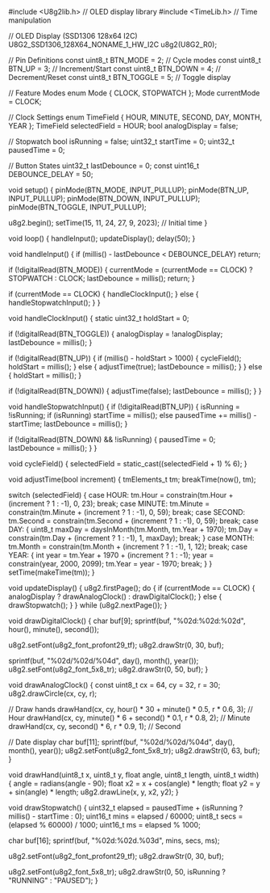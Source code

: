 #include <U8g2lib.h>      // OLED display library
#include <TimeLib.h>      // Time manipulation


// OLED Display (SSD1306 128x64 I2C)
U8G2_SSD1306_128X64_NONAME_1_HW_I2C u8g2(U8G2_R0);


// Pin Definitions
const uint8_t BTN_MODE = 2;    // Cycle modes
const uint8_t BTN_UP = 3;      // Increment/Start
const uint8_t BTN_DOWN = 4;    // Decrement/Reset
const uint8_t BTN_TOGGLE = 5;  // Toggle display


// Feature Modes
enum Mode { CLOCK, STOPWATCH };
Mode currentMode = CLOCK;


// Clock Settings
enum TimeField { HOUR, MINUTE, SECOND, DAY, MONTH, YEAR };
TimeField selectedField = HOUR;
bool analogDisplay = false;


// Stopwatch
bool isRunning = false;
uint32_t startTime = 0;
uint32_t pausedTime = 0;


// Button States
uint32_t lastDebounce = 0;
const uint16_t DEBOUNCE_DELAY = 50;


void setup() {
  pinMode(BTN_MODE, INPUT_PULLUP);
  pinMode(BTN_UP, INPUT_PULLUP);
  pinMode(BTN_DOWN, INPUT_PULLUP);
  pinMode(BTN_TOGGLE, INPUT_PULLUP);
  
  u8g2.begin();
  setTime(15, 11, 24, 27, 9, 2023); // Initial time
}


void loop() {
  handleInput();
  updateDisplay();
  delay(50);
}


void handleInput() {
  if (millis() - lastDebounce < DEBOUNCE_DELAY) return;
  
  if (!digitalRead(BTN_MODE)) {
    currentMode = (currentMode == CLOCK) ? STOPWATCH : CLOCK;
    lastDebounce = millis();
    return;
  }


  if (currentMode == CLOCK) {
    handleClockInput();
  } else {
    handleStopwatchInput();
  }
}


void handleClockInput() {
  static uint32_t holdStart = 0;
  
  if (!digitalRead(BTN_TOGGLE)) {
    analogDisplay = !analogDisplay;
    lastDebounce = millis();
  }
  
  if (!digitalRead(BTN_UP)) {
    if (millis() - holdStart > 1000) {
      cycleField();
      holdStart = millis();
    } else {
      adjustTime(true);
      lastDebounce = millis();
    }
  } else {
    holdStart = millis();
  }


  if (!digitalRead(BTN_DOWN)) {
    adjustTime(false);
    lastDebounce = millis();
  }
}


void handleStopwatchInput() {
  if (!digitalRead(BTN_UP)) {
    isRunning = !isRunning;
    if (isRunning) startTime = millis();
    else pausedTime += millis() - startTime;
    lastDebounce = millis();
  }


  if (!digitalRead(BTN_DOWN) && !isRunning) {
    pausedTime = 0;
    lastDebounce = millis();
  }
}


void cycleField() {
  selectedField = static_cast<TimeField>((selectedField + 1) % 6);
}


void adjustTime(bool increment) {
  tmElements_t tm;
  breakTime(now(), tm);


  switch (selectedField) {
    case HOUR:
      tm.Hour = constrain(tm.Hour + (increment ? 1 : -1), 0, 23);
      break;
    case MINUTE:
      tm.Minute = constrain(tm.Minute + (increment ? 1 : -1), 0, 59);
      break;
    case SECOND:
      tm.Second = constrain(tm.Second + (increment ? 1 : -1), 0, 59);
      break;
    case DAY: {
      uint8_t maxDay = daysInMonth(tm.Month, tm.Year + 1970);
      tm.Day = constrain(tm.Day + (increment ? 1 : -1), 1, maxDay);
      break;
    }
    case MONTH:
      tm.Month = constrain(tm.Month + (increment ? 1 : -1), 1, 12);
      break;
    case YEAR: {
      int year = tm.Year + 1970 + (increment ? 1 : -1);
      year = constrain(year, 2000, 2099);
      tm.Year = year - 1970;
      break;
    }
  }
  setTime(makeTime(tm));
}


void updateDisplay() {
  u8g2.firstPage();
  do {
    if (currentMode == CLOCK) {
      analogDisplay ? drawAnalogClock() : drawDigitalClock();
    } else {
      drawStopwatch();
    }
  } while (u8g2.nextPage());
}


void drawDigitalClock() {
  char buf[9];
  sprintf(buf, "%02d:%02d:%02d", hour(), minute(), second());
  
  u8g2.setFont(u8g2_font_profont29_tf);
  u8g2.drawStr(0, 30, buf);
  
  sprintf(buf, "%02d/%02d/%04d", day(), month(), year());
  u8g2.setFont(u8g2_font_5x8_tr);
  u8g2.drawStr(0, 50, buf);
}


void drawAnalogClock() {
  const uint8_t cx = 64, cy = 32, r = 30;
  u8g2.drawCircle(cx, cy, r);


  // Draw hands
  drawHand(cx, cy, hour() * 30 + minute() * 0.5, r * 0.6, 3);   // Hour
  drawHand(cx, cy, minute() * 6 + second() * 0.1, r * 0.8, 2);  // Minute
  drawHand(cx, cy, second() * 6, r * 0.9, 1);                   // Second


  // Date display
  char buf[11];
  sprintf(buf, "%02d/%02d/%04d", day(), month(), year());
  u8g2.setFont(u8g2_font_5x8_tr);
  u8g2.drawStr(0, 63, buf);
}


void drawHand(uint8_t x, uint8_t y, float angle, uint8_t length, uint8_t width) {
  angle = radians(angle - 90);
  float x2 = x + cos(angle) * length;
  float y2 = y + sin(angle) * length;
  u8g2.drawLine(x, y, x2, y2);
}


void drawStopwatch() {
  uint32_t elapsed = pausedTime + (isRunning ? millis() - startTime : 0);
  uint16_t mins = elapsed / 60000;
  uint8_t secs = (elapsed % 60000) / 1000;
  uint16_t ms = elapsed % 1000;


  char buf[16];
  sprintf(buf, "%02d:%02d.%03d", mins, secs, ms);
  
  u8g2.setFont(u8g2_font_profont29_tf);
  u8g2.drawStr(0, 30, buf);
  
  u8g2.setFont(u8g2_font_5x8_tr);
  u8g2.drawStr(0, 50, isRunning ? "RUNNING" : "PAUSED");
}
